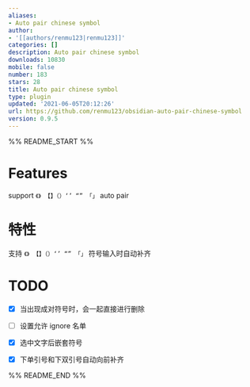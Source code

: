 ```yaml
---
aliases:
- Auto pair chinese symbol
author:
- '[[authors/renmu123|renmu123]]'
categories: []
description: Auto pair chinese symbol
downloads: 10830
mobile: false
number: 183
stars: 28
title: Auto pair chinese symbol
type: plugin
updated: '2021-06-05T20:12:26'
url: https://github.com/renmu123/obsidian-auto-pair-chinese-symbol
version: 0.9.5
---
```


%% README_START %%

# Features

support `《》 【】（）‘’ “” 「」` auto pair

# 特性

支持 `《》 【】（）‘’ “” 「」` 符号输入时自动补齐

# TODO

- [x] 当出现成对符号时，会一起直接进行删除
- [ ] 设置允许 ignore 名单
- [x] 选中文字后嵌套符号
- [x] 下单引号和下双引号自动向前补齐


%% README_END %%